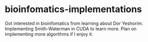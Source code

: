 # bioinfomatics-implementations

Got interested in bioinfomatics from learning about Dor Yeshorim. Implementing Smith-Waterman in CUDA to learn more. Plan on implementing more algorithms if I enjoy it.
